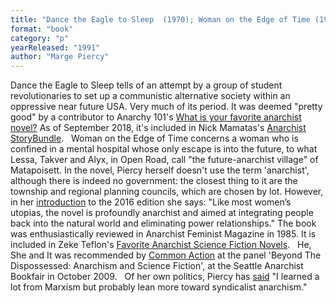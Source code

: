 ```yaml
---
title: "Dance the Eagle to Sleep  (1970); Woman on the Edge of Time (1976);  He, She and It aka Body of Glass"
format: "book"
category: "p"
yearReleased: "1991"
author: "Marge Piercy"
---
```

Dance the Eagle to Sleep tells of an attempt by a  group of student revolutionaries to set up a communistic alternative society  within an oppressive near future USA. Very much of its period. It was deemed  "pretty good" by a contributor to Anarchy 101's <a href="http://anarchy101.org/4872/what-is-your-favorite-anarchist-novel">What  is your favorite anarchist novel?</a> As of September 2018, it's included in  Nick Mamatas's <a href="https://storybundle.com/anarchist">Anarchist StoryBundle</a>.
 
Woman on the Edge of  Time concerns a woman who is confined in a mental hospital whose only escape is into the future, to what Lessa, Takver and Alyx, in Open Road, call "the future-anarchist village" of Matapoisett.  In the novel, Piercy herself doesn't use the term 'anarchist', although there is indeed no government: the closest thing to it are the township and regional planning councils, which are chosen by lot. However, in her <a href="https://www.theguardian.com/books/2016/nov/29/woman-on-the-edge-of-time-40-years-on-hope-imagining-utopia-marge-piercy"> introduction</a> to the 2016 edition she says: "Like most women’s utopias, the  novel is profoundly anarchist and aimed at integrating people back into the  natural world and eliminating power relationships." The book was enthusiastically reviewed in Anarchist Feminist Magazine in 1985.  It is included in Zeke Teflon's <a href="http://seesharppress.wordpress.com/2013/10/24/anarchist-science-fiction-favorite-novels/"> Favorite Anarchist Science Fiction Novels</a>.
 
He, She and It was recommended by <a href="http://nwsfsnews.blogspot.com/2009/10/i-wanna-read-sf-anarchy.html"> Common Action</a> at the panel 'Beyond The Dispossessed: Anarchism and Science  Fiction', at the Seattle Anarchist Bookfair in October 2009.
 
Of her own politics, Piercy has <a href="http://www.bigecho.org/marge-piercy/">said</a> "I learned a lot from  Marxism but probably lean more toward syndicalist anarchism."
 
